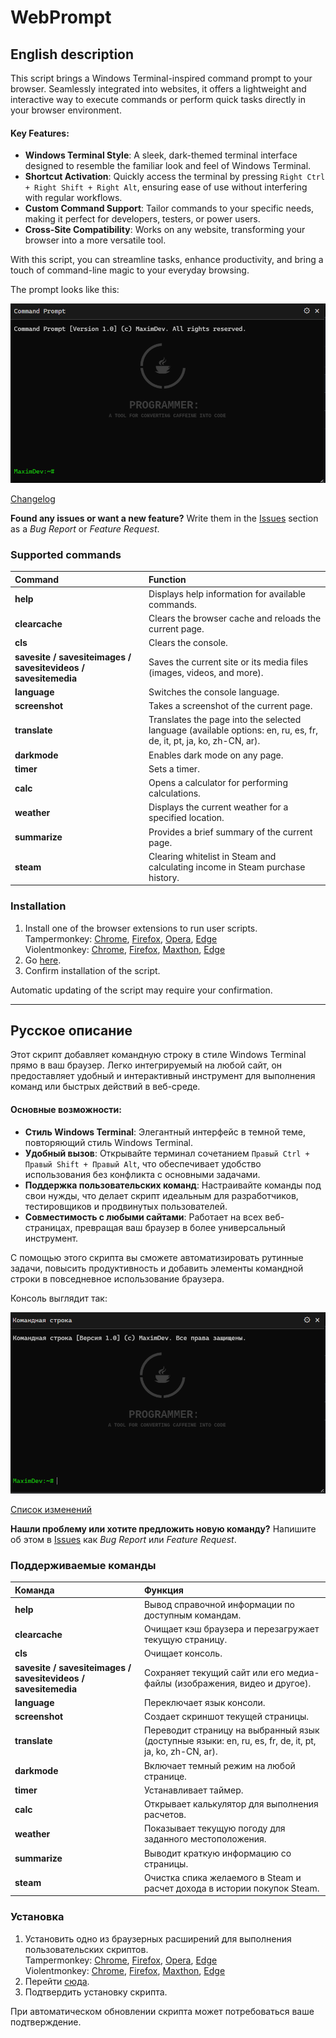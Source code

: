 # WebPrompt
## English description
This script brings a Windows Terminal-inspired command prompt to your browser. Seamlessly integrated into websites, it offers a lightweight and interactive way to execute commands or perform quick tasks directly in your browser environment. 

#### Key Features:
* **Windows Terminal Style**: A sleek, dark-themed terminal interface designed to resemble the familiar look and feel of Windows Terminal.
* **Shortcut Activation**: Quickly access the terminal by pressing `Right Ctrl + Right Shift + Right Alt`, ensuring ease of use without interfering with regular workflows.
* **Custom Command Support**: Tailor commands to your specific needs, making it perfect for developers, testers, or power users.
* **Cross-Site Compatibility**: Works on any website, transforming your browser into a more versatile tool.

With this script, you can streamline tasks, enhance productivity, and bring a touch of command-line magic to your everyday browsing.

The prompt looks like this:

<img src="images/script_prompt_v.1.0_en.png" title="The script bar" alt="The script bar">

[Changelog](CHANGELOG.md)

**Found any issues or want a new feature?** Write them in the [Issues](https://github.com/MAX1MDEV/WebPrompt/issues) section as a *Bug Report* or *Feature Request*.

### Supported commands
| **Command**                              | **Function**                                                                                   |
| :--------------------------------------- | :-------------------------------------------------------------------------------------------- |
| **help**                                 | Displays help information for available commands.                                              |
| **clearcache**                           | Clears the browser cache and reloads the current page.                                         |
| **cls**                                  | Clears the console.                                                                            |
| **savesite / savesiteimages / savesitevideos / savesitemedia** | Saves the current site or its media files (images, videos, and more).                          |
| **language**                             | Switches the console language.                                                                 |
| **screenshot**                           | Takes a screenshot of the current page.                                                        |
| **translate**                            | Translates the page into the selected language (available options: en, ru, es, fr, de, it, pt, ja, ko, zh-CN, ar). |
| **darkmode**                             | Enables dark mode on any page.                                                                 |
| **timer**                                | Sets a timer.                                                                                  |
| **calc**                                 | Opens a calculator for performing calculations.                                                |
| **weather**                              | Displays the current weather for a specified location.                                         |
| **summarize**                            | Provides a brief summary of the current page.                                                  |
| **steam**                                | Clearing whitelist in Steam and calculating income in Steam purchase history.                      |

### Installation
1. Install one of the browser extensions to run user scripts.  
   Tampermonkey: [Chrome](https://chrome.google.com/webstore/detail/tampermonkey/dhdgffkkebhmkfjojejmpbldmpobfkfo), [Firefox](https://addons.mozilla.org/en-US/firefox/addon/tampermonkey/), [Opera](https://addons.opera.com/en/extensions/details/tampermonkey-beta/), [Edge](https://microsoftedge.microsoft.com/addons/detail/tampermonkey/iikmkjmpaadaobahmlepeloendndfphd)  
   Violentmonkey: [Chrome](https://chrome.google.com/webstore/detail/violentmonkey/jinjaccalgkegednnccohejagnlnfdag), [Firefox](https://addons.mozilla.org/en-US/firefox/addon/violentmonkey/), [Maxthon](https://extension.maxthon.com/detail/index.php?view_id=1680), [Edge](https://microsoftedge.microsoft.com/addons/detail/violentmonkey/eeagobfjdenkkddmbclomhiblgggliao)  
2. Go [here](/../../raw/main/WebPrompt.user.js).
3. Confirm installation of the script.

Automatic updating of the script may require your confirmation.

***

## Русское описание
Этот скрипт добавляет командную строку в стиле Windows Terminal прямо в ваш браузер. Легко интегрируемый на любой сайт, он предоставляет удобный и интерактивный инструмент для выполнения команд или быстрых действий в веб-среде.

#### Основные возможности:
* **Стиль Windows Terminal**: Элегантный интерфейс в темной теме, повторяющий стиль Windows Terminal.
* **Удобный вызов**: Открывайте терминал сочетанием `Правый Ctrl + Правый Shift + Правый Alt`, что обеспечивает удобство использования без конфликта с основными задачами.
* **Поддержка пользовательских команд**: Настраивайте команды под свои нужды, что делает скрипт идеальным для разработчиков, тестировщиков и продвинутых пользователей.
* **Совместимость с любыми сайтами**: Работает на всех веб-страницах, превращая ваш браузер в более универсальный инструмент.

С помощью этого скрипта вы сможете автоматизировать рутинные задачи, повысить продуктивность и добавить элементы командной строки в повседневное использование браузера.

Консоль выглядит так:

<img src="images/script_prompt_v.1.0_ru.png" title="Панель скрипта" alt="Панель скрипта">

[Список изменений](CHANGELOG.md)

**Нашли проблему или хотите предложить новую команду?** Напишите об этом в [Issues](https://github.com/MAX1MDEV/WebPrompt/issues) как *Bug Report* или *Feature Request*.


### Поддерживаемые команды
| **Команда**                              | **Функция**                                                                                     |
| :--------------------------------------- | :-------------------------------------------------------------------------------------------- |
| **help**                                 | Вывод справочной информации по доступным командам.                                             |
| **clearcache**                           | Очищает кэш браузера и перезагружает текущую страницу.                                         |
| **cls**                                  | Очищает консоль.                                                                               |
| **savesite / savesiteimages / savesitevideos / savesitemedia** | Сохраняет текущий сайт или его медиа-файлы (изображения, видео и другое).                      |
| **language**                             | Переключает язык консоли.                                                                      |
| **screenshot**                           | Создает скриншот текущей страницы.                                                             |
| **translate**                            | Переводит страницу на выбранный язык (доступные языки: en, ru, es, fr, de, it, pt, ja, ko, zh-CN, ar). |
| **darkmode**                             | Включает темный режим на любой странице.                                                      |
| **timer**                                | Устанавливает таймер.                                                                          |
| **calc**                                 | Открывает калькулятор для выполнения расчетов.                                                 |
| **weather**                              | Показывает текущую погоду для заданного местоположения.                                        |
| **summarize**                            | Выводит краткую информацию со страницы.                                                       |
| **steam**                                | Очистка спика желаемого в Steam и расчет дохода в истории покупок Steam.                       |

### Установка
1. Установить одно из браузерных расширений для выполнения пользовательских скриптов.  
   Tampermonkey: [Chrome](https://chrome.google.com/webstore/detail/tampermonkey/dhdgffkkebhmkfjojejmpbldmpobfkfo?hl=ru), [Firefox](https://addons.mozilla.org/ru/firefox/addon/tampermonkey/), [Opera](https://addons.opera.com/ru/extensions/details/tampermonkey-beta/), [Edge](https://microsoftedge.microsoft.com/addons/detail/tampermonkey/iikmkjmpaadaobahmlepeloendndfphd?hl=ru-RU)  
   Violentmonkey: [Chrome](https://chrome.google.com/webstore/detail/violentmonkey/jinjaccalgkegednnccohejagnlnfdag?hl=ru), [Firefox](https://addons.mozilla.org/ru/firefox/addon/violentmonkey/), [Maxthon](https://extension.maxthon.com/detail/index.php?view_id=1680), [Edge](https://microsoftedge.microsoft.com/addons/detail/violentmonkey/eeagobfjdenkkddmbclomhiblgggliao?hl=ru-RU)   
2. Перейти [сюда](/../../raw/main/WebPrompt.user.js).
3. Подтвердить установку скрипта.

При автоматическом обновлении скрипта может потребоваться ваше подтверждение.
